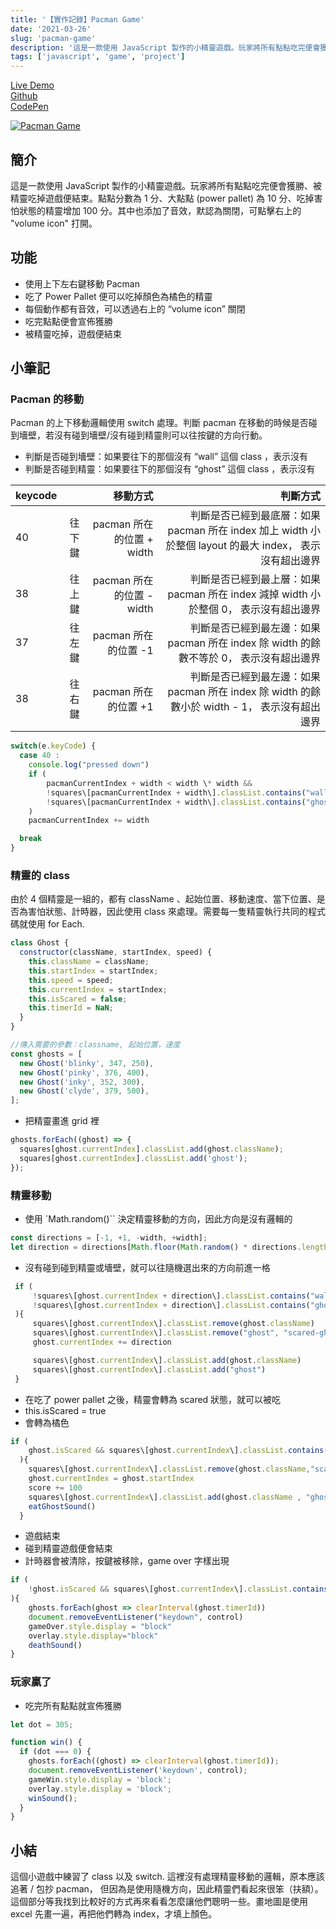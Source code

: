 ```yaml
---
title: '【實作記錄】Pacman Game'
date: '2021-03-26'
slug: 'pacman-game'
description: '這是一款使用 JavaScript 製作的小精靈遊戲。玩家將所有點點吃完便會獲勝、被精靈吃掉遊戲便結束。點點分數為 1 分、大點點 (power pallet) 為 10 分、吃掉害怕狀態的精靈增加 100 分。'
tags: ['javascript', 'game', 'project']
---
```


[Live Demo](https://winnie0609.github.io/pacman-game/pacman.html)  
[Github](https://github.com/Winnie0609/pacman-game)  
[CodePen](https://codepen.io/huiniong/full/VwpvyVv)

[![Pacman Game](https://i.imgur.com/aUPLfkR.gif)](https://i.imgur.com/aUPLfkR.gif)

## 簡介

這是一款使用 JavaScript 製作的小精靈遊戲。玩家將所有點點吃完便會獲勝、被精靈吃掉遊戲便結束。點點分數為 1 分、大點點 (power pallet) 為 10 分、吃掉害怕狀態的精靈增加 100 分。其中也添加了音效，默認為關閉，可點擊右上的 "volume icon" 打開。

## 功能

- 使用上下左右鍵移動 Pacman
- 吃了 Power Pallet 便可以吃掉顏色為橘色的精靈
- 每個動作都有音效，可以透過右上的 “volume icon” 關閉
- 吃完點點便會宣佈獲勝
- 被精靈吃掉，遊戲便結束

## 小筆記

### Pacman 的移動

Pacman 的上下移動邏輯使用 switch 處理。判斷 pacman 在移動的時候是否碰到墻壁，若沒有碰到墻壁/沒有碰到精靈則可以往按鍵的方向行動。

- 判斷是否碰到墻壁：如果要往下的那個沒有 “wall” 這個 class ，表示沒有
- 判斷是否碰到精靈：如果要往下的那個沒有 “ghost” 這個 class ，表示沒有

| keycode |        |                  移動方式 |                                                                                                判斷方式 |
| :------ | :----: | ------------------------: | ------------------------------------------------------------------------------------------------------: |
| 40      | 往下鍵 | pacman 所在的位置 + width | 判斷是否已經到最底層：如果 pacman 所在 index 加上 width 小於整個 layout 的最大 index， 表示沒有超出邊界 |
| 38      | 往上鍵 | pacman 所在的位置 - width |                   判斷是否已經到最上層：如果 pacman 所在 index 減掉 width 小於整個 0， 表示沒有超出邊界 |
| 37      | 往左鍵 |      pacman 所在的位置 -1 |                 判斷是否已經到最左邊：如果 pacman 所在 index 除 width 的餘數不等於 0， 表示沒有超出邊界 |
| 38      | 往右鍵 |      pacman 所在的位置 +1 |           判斷是否已經到最左邊：如果 pacman 所在 index 除 width 的餘數小於 width - 1， 表示沒有超出邊界 |

```js
switch(e.keyCode) {
  case 40 :
    console.log("pressed down")
    if (
        pacmanCurrentIndex + width < width \* width &&
        !squares\[pacmanCurrentIndex + width\].classList.contains("wall")&&
        !squares\[pacmanCurrentIndex + width\].classList.contains("ghost-liar")
    )
    pacmanCurrentIndex += width

  break
}
```

### 精靈的 class

由於 4 個精靈是一組的，都有 className 、起始位置、移動速度、當下位置、是否為害怕狀態、計時器，因此使用 class 來處理。需要每一隻精靈執行共同的程式碼就使用 for Each.

```js
class Ghost {
  constructor(className, startIndex, speed) {
    this.className = className;
    this.startIndex = startIndex;
    this.speed = speed;
    this.currentIndex = startIndex;
    this.isScared = false;
    this.timerId = NaN;
  }
}

//傳入需要的參數：classname, 起始位置，速度
const ghosts = [
  new Ghost('blinky', 347, 250),
  new Ghost('pinky', 376, 400),
  new Ghost('inky', 352, 300),
  new Ghost('clyde', 379, 500),
];
```

- 把精靈畫進 grid 裡

```js
ghosts.forEach((ghost) => {
  squares[ghost.currentIndex].classList.add(ghost.className);
  squares[ghost.currentIndex].classList.add('ghost');
});
```

### 精靈移動

- 使用 `Math.random()`` 決定精靈移動的方向，因此方向是沒有邏輯的

```js
const directions = [-1, +1, -width, +width];
let direction = directions[Math.floor(Math.random() * directions.length)];
```

- 沒有碰到碰到精靈或墻壁，就可以往隨機選出來的方向前進一格

```js
 if (
     !squares\[ghost.currentIndex + direction\].classList.contains("wall")  &&
     !squares\[ghost.currentIndex + direction\].classList.contains("ghost")
 ){
     squares\[ghost.currentIndex\].classList.remove(ghost.className)
     squares\[ghost.currentIndex\].classList.remove("ghost", "scared-ghost")
     ghost.currentIndex += direction

     squares\[ghost.currentIndex\].classList.add(ghost.className)
     squares\[ghost.currentIndex\].classList.add("ghost")
 }
```

- 在吃了 power pallet 之後，精靈會轉為 scared 狀態，就可以被吃
- this.isScared = true
- 會轉為橘色

```js
if (
    ghost.isScared && squares\[ghost.currentIndex\].classList.contains("pacman")
  ){
    squares\[ghost.currentIndex\].classList.remove(ghost.className,"scared-ghost")
    ghost.currentIndex = ghost.startIndex
    score += 100
    squares\[ghost.currentIndex\].classList.add(ghost.className , "ghost")
    eatGhostSound()
  }
```

- 遊戲結束
- 碰到精靈遊戲便會結束
- 計時器會被清除，按鍵被移除，game over 字樣出現

```js
if (
    !ghost.isScared && squares\[ghost.currentIndex\].classList.contains("pacman")
){
    ghosts.forEach(ghost => clearInterval(ghost.timerId))
    document.removeEventListener("keydown", control)
    gameOver.style.display = "block"
    overlay.style.display="block"
    deathSound()
}
```

### 玩家贏了

- 吃完所有點點就宣佈獲勝

```js
let dot = 305;

function win() {
  if (dot === 0) {
    ghosts.forEach((ghost) => clearInterval(ghost.timerId));
    document.removeEventListener('keydown', control);
    gameWin.style.display = 'block';
    overlay.style.display = 'block';
    winSound();
  }
}
```

## 小結

這個小遊戲中練習了 class 以及 switch. 這裡沒有處理精靈移動的邏輯，原本應該追著 / 包抄 pacman， 但因為是使用隨機方向，因此精靈們看起來很笨（扶額）。這個部分等我找到比較好的方式再來看看怎麼讓他們聰明一些。畫地圖是使用 excel 先畫一遍，再把他們轉為 index，才填上顏色。

